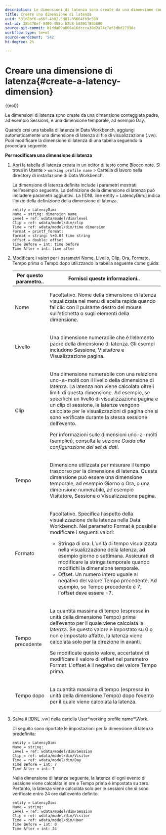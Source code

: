 ```yaml
---
description: Le dimensioni di latenza sono create da una dimensione conteggiata padre, ad esempio Sessions, e una dimensione temporale, ad esempio Day.
title: Creare una dimensione di latenza
uuid: 531d8bf6-a66f-4b02-9d81-05664fb9c988
exl-id: 38b470ef-9409-455b-b2b8-b0391f80b800
source-git-commit: b1dda69a606a16dccca30d2a74c7e63dbd27936c
workflow-type: tm+mt
source-wordcount: '542'
ht-degree: 2%

---
```


# Creare una dimensione di latenza{#create-a-latency-dimension}

{{eol}}

Le dimensioni di latenza sono create da una dimensione conteggiata padre, ad esempio Sessions, e una dimensione temporale, ad esempio Day.

Quando crei una tabella di latenza in Data Workbench, aggiungi automaticamente una dimensione di latenza al file di visualizzazione (.vw). Puoi modificare la dimensione di latenza di una tabella seguendo la procedura seguente.

**Per modificare una dimensione di latenza**

1. Apri la tabella di latenza creata in un editor di testo come Blocco note. Si trova in Utente > `working profile name` > Cartella di lavoro nella directory di installazione di Data Workbench.

   La dimensione di latenza definita include i parametri mostrati nell’esempio seguente. La definizione della dimensione di latenza può includere parametri aggiuntivi. La [!DNL line entity = LatencyDim:] indica l’inizio della definizione della dimensione di latenza.

   ```
   entity = LatencyDim:
   Name = string: dimension name
   Level = ref: wdata/model/dim/level
   Clip = ref: wdata/model/dim/clip
   Time = ref: wdata/model/dim/time dimension
   Format = printf_format: 
   format = string: %+0.0f time string
   offset = double: offset
   Time Before = int: time before
   Time After = int: time after
   ```

1. Modificare i valori per i parametri Nome, Livello, Clip, Ora, Formato, Tempo prima o Tempo dopo utilizzando la tabella seguente come guida:

   <table id="table_13DF30B8B7314F118D0ED5DF9EA70B9B"> 
   <thead> 
   <tr> 
      <th colname="col1" class="entry"> Per questo parametro.. </th> 
      <th colname="col2" class="entry"> Fornisci queste informazioni.. </th> 
   </tr> 
   </thead>
   <tbody> 
   <tr> 
      <td colname="col1"> <p>Nome </p> </td> 
      <td colname="col2"> <p>Facoltativo. Nome della dimensione di latenza visualizzata nel menu di scelta rapida quando fai clic con il pulsante destro del mouse sull’etichetta o sugli elementi della dimensione. </p> </td> 
   </tr> 
   <tr> 
      <td colname="col1"> <p>Livello </p> </td> 
      <td colname="col2"> <p>Una dimensione numerabile che è l’elemento padre della dimensione di latenza. Gli esempi includono Sessione, Visitatore e Visualizzazione pagina. </p> </td> 
   </tr> 
   <tr> 
      <td colname="col1"> <p>Clip </p> </td> 
      <td colname="col2"> <p>Una dimensione numerabile con una relazione uno-a-molti con il livello della dimensione di latenza. La latenza non viene calcolata oltre i limiti di questa dimensione. Ad esempio, se specifichi un livello di visualizzazione pagina e un clip di sessione, le latenze vengono calcolate per le visualizzazioni di pagina che si sono verificate durante la stessa sessione dell’evento. </p> <p>Per informazioni sulle dimensioni uno-a-molti (semplici), consulta la sezione <i>Guida alla configurazione del set di dati</i>. </p> </td> 
   </tr> 
   <tr> 
      <td colname="col1"> <p>Tempo </p> </td> 
      <td colname="col2"> <p>Dimensione utilizzata per misurare il tempo trascorso per la dimensione di latenza. Questa dimensione può essere una dimensione temporale, ad esempio Giorno o Ora, o una dimensione numerabile, ad esempio Visitatore, Sessione o Visualizzazione pagina. </p> </td> 
   </tr> 
   <tr> 
      <td colname="col1"> Formato </td> 
      <td colname="col2"> <p>Facoltativo. Specifica l’aspetto della visualizzazione della latenza nella Data Workbench. Nel parametro Format è possibile modificare i seguenti valori: 
      <ul id="ul_ABF4C17BDE2E4F6C9CBDD933674DE861"> 
         <li id="li_5ED6A7267C81444983AF8507ADC6A5AB">Stringa di ora. L’unità di tempo visualizzata nella visualizzazione della latenza, ad esempio giorno o settimana. Assicurati di modificare la stringa temporale quando modifichi la dimensione temporale. </li> 
         <li id="li_E3B517ECE1494221AAE90455CC0AAB42">Offset. Un numero intero uguale al negativo del valore Tempo precedente. Ad esempio, se Tempo precedente è 7, l'offset deve essere -7. </li> 
      </ul> </p> </td> 
   </tr> 
   <tr> 
      <td colname="col1"> <p>Tempo precedente </p> </td> 
      <td colname="col2"> <p>La quantità massima di tempo (espressa in unità della dimensione Tempo) prima dell’evento per il quale viene calcolata la latenza. Se questo valore è impostato su 0 o non è impostato affatto, la latenza viene calcolata solo per la direzione in avanti. </p> <p>Se modificate questo valore, accertatevi di modificare il valore di offset nel parametro Format: L'offset è il negativo del valore Tempo prima. </p> </td> 
   </tr> 
   <tr> 
      <td colname="col1"> <p>Tempo dopo </p> </td> 
      <td colname="col2"> <p>La quantità massima di tempo (espressa in unità della dimensione Tempo) dopo l’evento per il quale viene calcolata la latenza. </p> </td> 
   </tr> 
   </tbody> 
   </table>

1. Salva il [!DNL .vw] nella cartella User\*working profile name*\Work.

   Di seguito sono riportate le impostazioni per la dimensione di latenza predefinita:

   ```
   entity = LatencyDim:
   Name = string: 
   Level = ref: wdata/model/dim/Session
   Clip = ref: wdata/model/dim/Visitor
   Time = ref: wdata/model/dim/Day
   Time Before = int: 7
   Time After = int: 7
   ```

   Nella dimensione di latenza seguente, la latenza di ogni evento di sessione viene calcolata in ore e Tempo prima è impostata su zero. Pertanto, la latenza viene calcolata solo per le sessioni che si sono verificate entro 24 ore dall’evento definito.

   ```
   entity = LatencyDim:
   Name = string:
   Level = ref: wdata/model/dim/Session
   Clip = ref: wdata/model/dim/Visitor
   Time = ref: wdata/model/dim/Hour
   Time Before = int: 0
   Time After = int: 24
   ```
